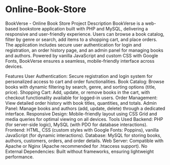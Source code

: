 # Online-Book-Store
 BookVerse - Online Book Store
Project Description
BookVerse is a web-based bookstore application built with PHP and MySQL, delivering a responsive and user-friendly experience. Users can browse a book catalog, filter by genre or search, add items to a shopping cart, and place orders. The application includes secure user authentication for login and registration, an order history page, and an admin panel for managing books and authors. Powered by vanilla JavaScript and custom CSS with Google Fonts, BookVerse ensures a seamless, mobile-friendly interface across devices.

Features
User Authentication: Secure registration and login system for personalized access to cart and order functionalities.
Book Catalog: Browse books with dynamic filtering by search, genre, and sorting options (title, price).
Shopping Cart: Add, update, or remove books in the cart, with checkout functionality available for logged-in users.
Order Management: View detailed order history with book titles, quantities, and totals.
Admin Panel: Manage books and authors (add, update, delete) through a dedicated interface.
Responsive Design: Mobile-friendly layout using CSS Grid and media queries for optimal viewing on all devices.
Tools Used
Backend: PHP (for server-side logic), MySQL (with PDO for database interactions).
Frontend: HTML, CSS (custom styles with Google Fonts: Poppins), vanilla JavaScript (for dynamic interactions).
Database: MySQL for storing books, authors, customers, orders, and order details.
Web Server: Compatible with Apache or Nginx (Apache recommended for .htaccess support).
No External Dependencies: Built without frameworks, ensuring lightweight performance.
